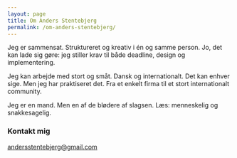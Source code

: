 ```yaml
---
layout: page
title: Om Anders Stentebjerg
permalink: /om-anders-stentebjerg/
---
```


Jeg er sammensat. Struktureret og kreativ i én og samme person. Jo, det kan lade sig gøre: jeg stiller krav til både deadline, design og implementering.

Jeg kan arbejde med stort og småt. Dansk og internationalt. Det kan enhver sige. Men jeg har praktiseret det. Fra et enkelt firma til et stort internationalt community.

Jeg er en mand. Men en af de blødere af slagsen. Læs: menneskelig og snakkesagelig.


### Kontakt mig

[andersstentebjerg@gmail.com](mailto:andersstentebjerg@gmail.com)